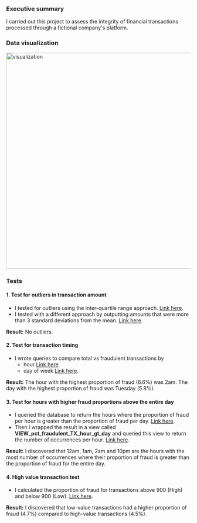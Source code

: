 ### Executive summary
I carried out this project to assess the integrity of financial transactions processed through a fictional company's platform.

### Data visualization
<img width="589" alt="visualization" src="https://github.com/user-attachments/assets/b7aa3dd2-af01-4322-8c17-4805f677b938">

### Tests
#### 1. Test for outliers in transaction amount
- I tested for outliers using the inter-quartile range approach. [Link here](https://github.com/johnuzoma/audit-analytics/blob/main/sql/1.%20outlier%20detection%20using%20IQR.png).
- I tested with a different approach by outputting amounts that were more than 3 standard deviations from the mean. [Link here](https://github.com/johnuzoma/audit-analytics/blob/main/sql/2.%20outlier%20detection%20using%20mean_std.png).

**Result:** No outliers.

#### 2. Test for transaction timing
- I wrote queries to compare total vs fraudulent transactions by
  - hour [Link here](https://github.com/johnuzoma/audit-analytics/blob/main/sql/6.%20fraud_by_hour.png).
  - day of week [Link here](https://github.com/johnuzoma/audit-analytics/blob/main/sql/7.%20fraud_by_day.png).

**Result:** The hour with the highest proportion of fraud (6.6%) was 2am. The day with the highest proportion of fraud was Tuesday (5.8%).

#### 3. Test for hours with higher fraud proportions above the entire day
- I queried the database to return the hours where the proportion of fraud per hour is greater than the proportion of fraud per day. [Link here](https://github.com/johnuzoma/audit-analytics/blob/main/sql/4.%20fraud_hour_gt_day.png).
- Then I wrapped the result in a view called **VIEW_pct_fraudulent_TX_hour_gt_day** and queried this view to return the number of occurrences per hour. [Link here](https://github.com/johnuzoma/audit-analytics/blob/main/sql/5.%20occurrences_fraud_hour_gt_day.png).

**Result:** I discovered that 12am, 1am, 2am and 10pm are the hours with the most number of occurrences where their proportion of fraud is greater than the proportion of fraud for the entire day.

#### 4. High value transaction test
- I calculated the proportion of fraud for transactions above 900 (High) and below 900 (Low). [Link here](https://github.com/johnuzoma/audit-analytics/blob/main/sql/3.%20high%20value%20TX%20test.png).

**Result:** I discovered that low-value transactions had a higher proportion of fraud (4.7%) compared to high-value transactions (4.5%). 

